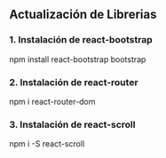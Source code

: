 

## Actualización de Librerias  

### 1. Instalación de react-bootstrap
npm install react-bootstrap bootstrap

### 2. Instalación de react-router
npm i react-router-dom

### 3. Instalación de react-scroll
npm i -S react-scroll


